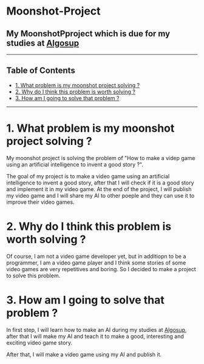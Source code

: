 # Moonshot-Project
##  My MoonshotPproject which is due for my studies at [Algosup](https://github.com/algosup)

---
## Table of Contents

- [1. What problem is my moonshot project solving ?](#1-What-problem-is-my-moonshot-project-solving-?)
- [2. Why do I think this problem is worth solving ?](#2-Why-do-i-think-this-problem-is-worth-solving-?)
- [3. How am I going to solve that problem ?](#3-How-am-i-going-to-solve-that-problem-?)
---

# 1. What problem is my moonshot project solving ?

My moonshot project is solving the problem of "How to make a videp game using an artificial intelligence to invent a good story ?".

The goal of my project is to make a video game using an artificial intelligence to invent a good story, after that I will check if it is a good story and implement it in my video game.
At the end of the project, I will publish my video game and I will share my AI to other poeple and they can use it to improve their video games.

# 2. Why do I think this problem is worth solving ?

Of course, I am not a video game developer yet, but in additiopn to be a programmer, I am a video game player and I think some stories of some video games are very repetitives and boring. So I decided to make a project to solve this problem.

# 3. How am I going to solve that problem ?

In first step, I will learn how to make an AI during my studies at [Algosup](https://github.com/algosup), after that I will make my AI and teach it to make a good, interesting and exciting video game story.

After that, I will make a video game using my AI and publish it.